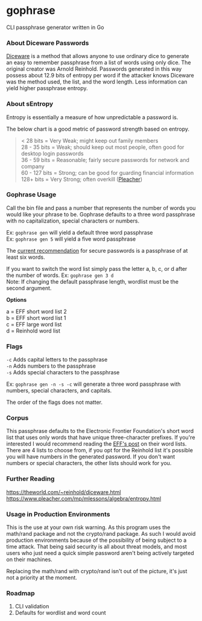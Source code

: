 # gophrase
CLI passphrase generator written in Go

### About Diceware Passwords
[Diceware](https://en.wikipedia.org/wiki/Diceware) is a method that allows anyone to use ordinary dice to generate an easy to remember passphrase
from a list of words using only dice. The original creator was Arnold Reinhold. Passwords generated in this
way possess about 12.9 bits of entropy per word if the attacker knows Diceware was the method used, the list, 
and the word length. Less information can yield higher passphrase entropy. 

### About sEntropy
Entropy is essentially a measure of how unpredictable a password is. 

The below chart is a good metric of password strength based on entropy.
>< 28 bits = Very Weak; might keep out family members  
 28 - 35 bits = Weak; should keep out most people, often good for desktop login passwords  
 36 - 59 bits = Reasonable; fairly secure passwords for network and company   
 60 - 127 bits = Strong; can be good for guarding financial information  
 128+ bits = Very Strong; often overkill ([Pleacher](https://www.pleacher.com/mp/mlessons/algebra/entropy.html))

### Gophrase Usage 
Call the bin file and pass a number that represents the number of words you would like your phrase to be. 
Gophrase defaults to a three word passphrase with no capitalization, special characters or numbers.

Ex: `gophrase gen` will yield a default three word passphrase  
Ex: `gophrase gen 5` will yield a five word passphrase

The [current recommendation](http://world.std.com/~reinhold/dicewarefaq.html#howlong) for secure passwords is a passphrase of at least six words.

If you want to switch the word list simply pass the letter a, b, c, or d after the number of words.
Ex: `gophrase gen 3 d`  
Note: If changing the default passphrase length, wordlist must be the second argument. 

**Options**

a = EFF short word list 2  
b = EFF short word list 1  
c = EFF large word list  
d = Reinhold word list  

### Flags
`-c` Adds capital letters to the passphrase  
`-n` Adds numbers to the passphrase   
`-s` Adds special characters to the passphrase  

Ex: `gophrase gen -n -s -c` will generate a three word passphrase with numbers, special characters, and capitals. 

The order of the flags does not matter. 

### Corpus 

This passphrase defaults to the Electronic Frontier Foundation's short word list that uses only words that have unique three-character prefixes. If you're interested I would recommend reading the [EFF's post](https://www.eff.org/deeplinks/2016/07/new-wordlists-random-passphrases) on their word lists. 
There are 4 lists to choose from, if you opt for the Reinhold list it's possible you will have numbers in the generated password. 
If you don't want numbers or special characters, the other lists should work for you.

### Further Reading
https://theworld.com/~reinhold/diceware.html
https://www.pleacher.com/mp/mlessons/algebra/entropy.html

### Usage in Production Environments
This is the use at your own risk warning. As this program uses the math/rand package and not the crypto/rand package. As such I would avoid production 
environments because of the possibility of being subject to a time attack. That being said security is all about 
threat models, and most users who just need a quick simple password aren't being actively targeted on their machines. 

Replacing the math/rand with crypto/rand isn't out of the picture, it's just not a priority at the moment.
 
### Roadmap

1. CLI validation
2. Defaults for wordlist and word count
